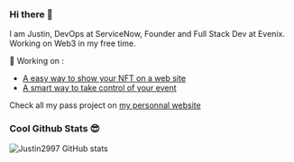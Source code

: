### Hi there 👋

I am Justin, 
DevOps at ServiceNow, Founder and Full Stack Dev at Evenix. Working on Web3 in my free time.

🔭  Working on :
- [A easy way to show your NFT on a web site](https://collections.justinbrulotte.com/)
- [A smart way to take control of your event](https://evenix.ca/)

Check all my pass project on [my personnal website](https://www.justinbrulotte.com/)

### Cool Github Stats 😎 

![Justin2997 GitHub stats](https://github-readme-stats.vercel.app/api?username=Justin2997&count_private=true&show_icons=true&theme=dark)

